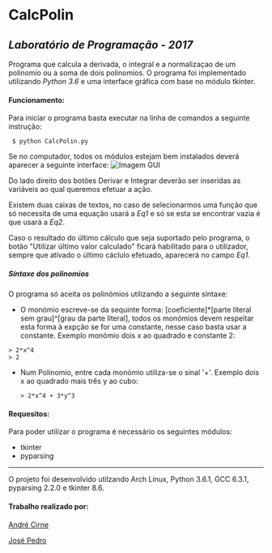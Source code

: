 # CalcPolin
## *Laboratório de Programação - 2017*

Programa que calcula a derivada, o integral e a normalizaçao de um polinomio ou a soma de dois polinomios.
O programa foi implementado utilizando *Python 3.6* e uma interface gráfica com base no módulo tkinter.

#### Funcionamento:
Para iniciar o programa basta executar na linha de comandos a seguinte instrução:
```
 $ python CalcPolin.py
```
Se no computador, todos os módulos estejam bem instalados deverá aparecer a seguinte interface:
![Imagem GUI](http://storage2.static.itmages.com/i/17/0513/h_1494702185_6641697_6c1c628bf5.png)

Do lado direito dos botões Derivar e Integrar deverão ser inseridas as variáveis ao qual queremos efetuar a ação.

Existem duas caixas de textos, no caso de selecionarmos uma função que só necessita de uma equação usará a *Eq1* e só se esta se encontrar vazia é que usará a *Eq2*.

Caso o resultado do último cálculo que seja suportado pelo programa, o botão "Utilizar último valor calculado" ficará habilitado para o utilizador, sempre que ativado o último cáclulo efetuado, aparecerá no campo *Eq1*.

##### Síntaxe dos polinomios
O programa só aceita os polinómios utilizando a seguinte síntaxe:
* O monómio escreve-se da sequinte forma:  [coeficiente]\*[parte literal sem grau]^[grau da parte literal], todos os monómios devem respeitar esta forma à expção se for uma constante, nesse caso basta usar a constante. Exemplo monómio dois x ao quadrado e constante 2:
```
> 2*x^4
> 2
```

* Num Polinomio, entre cada monómio utiliza-se o sinal '+'.
  Exemplo dois x ao quadrado mais três y ao cubo:
  ```
  > 2*x^4 + 3*y^3
  ```


#### Requesitos:
Para poder utilizar o programa é necessário os seguintes módulos:
* tkinter
* pyparsing
----
O projeto foi desenvolvido utilzando Arch Linux, Python 3.6.1, GCC 6.3.1, pyparsing 2.2.0 e tkinter 8.6.

#### Trabalho realizado por:

[André Cirne](https://sigarra.up.pt/fcup/pt/fest_geral.cursos_list?pv_num_unico=201505860)

[José Pedro](https://sigarra.up.pt/fcup/pt/fest_geral.cursos_list?pv_num_unico=201503443)
